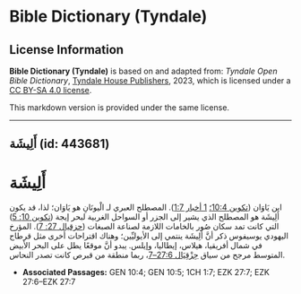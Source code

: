 # Bible Dictionary (Tyndale)

## License Information

**Bible Dictionary (Tyndale)** is based on and adapted from: _Tyndale Open Bible Dictionary_, [Tyndale House Publishers](https://tyndaleopenresources.com/), 2023, which is licensed under a [CC BY-SA 4.0 license](https://creativecommons.org/licenses/by-sa/4.0/legalcode.en).

This markdown version is provided under the same license.



--------------------------------

## أَلِيشَة (id: 443681)

أَلِيشَة
========

ابن يَاوَان ([تكوين 10:4؛](https://ref.ly/Gen10:4) [1 أخبار 1:7](https://ref.ly/1Chr1:7)). المصطلح العبري لـ الْيونَانِ هو يَاوَان؛ لذا، قد يكون أَلِيشَة هو المصطلح الذي يشير إلى الجزر أو السواحل الغربية لبحر إيجة ([تكوين 10: 5](https://ref.ly/Gen10:5)) التي كانت تمد سكان صُور بالخامات اللازمة لصناعة الصبغات ([حزقيال 27: 7](https://ref.ly/Ezek27:7)). المؤرخ اليهودي يوسيفوس ذكر أنَّ أَلِيشَة ينتمي إلى الأيوليِّين؛ وهناك اقتراحات أخرى مثل قرطاج في شمال أفريقيا، هيلاس، إيطاليا، وإيلس. يبدو أنَّ موقعًا يطل على البحر الأبيض المتوسط مرجح من سياق [حِزْقِيَال 27:6–7](https://ref.ly/Ezek27:6-Ezek27:7)، ربما منطقة من قبرص كانت تصدر النحاس.

* **Associated Passages:** GEN 10:4; GEN 10:5; 1CH 1:7; EZK 27:7; EZK 27:6–EZK 27:7

